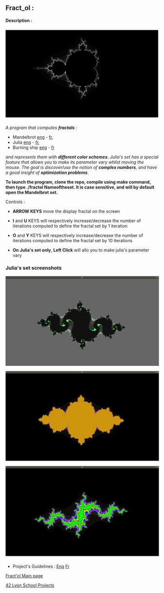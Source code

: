 ## Fract_ol :

<h4> Description : 
  
###
  
  ![Mandelbrot](https://github.com/Cerveaulent/42_Lyon_School_Projects/blob/master/screenshots/Screenshot%20from%202020-05-17%2018-04-20.png)
  
  *A program that computes **fractals** :*
  * Mandelbrot [eng](https://en.wikipedia.org/wiki/Mandelbrot_set) - [fr](https://fr.wikipedia.org/wiki/Ensemble_de_Mandelbrot), 
  * Julia [eng](https://en.wikipedia.org/wiki/Julia_set) - [fr](https://fr.wikipedia.org/wiki/Ensemble_de_Julia), 
  * Burning ship [eng](https://en.wikipedia.org/wiki/Burning_Ship_fractal) - [fr](https://fr.wikipedia.org/wiki/Fractale_burning_ship)
   
  *and represents them with **different color schemes**. Julia's set has a special feature that allows you to make its parameter vary whilst moving the mouse. The goal is discover/use the notion of **complex numbers**, and have a good insight of **optimization problems**.*
  
  **To launch the program, clone the repo, compile using make command, then type ./fractol Nameoftheset. It is case sensitive, and will by default open the Mandelbrot set.**
  
  Controls : 
  
- **ARROW KEYS** move the display fractal on the screen
               
- **I** and **U** KEYS will respectively increase/decrease the number of iterations computed to define the fractal set by 1 iteration
               
- **O** and **Y** KEYS will respectively increase/decrease the number of iterations computed to define the fractal set by 10 iterations
               
- **On Julia's set only**, **Left Click** will allo you to make julia's parameter vary 

### Julia's set screenshots
 
 ![JULIA1](https://github.com/Cerveaulent/fractol/blob/master/Screenshot%20from%202020-05-17%2018-06-05.png)
 
 ![JULIA2](https://github.com/Cerveaulent/fractol/blob/master/Screenshot%20from%202020-10-14%2010-04-31.png)
  
 ![JULIA3](https://github.com/Cerveaulent/fractol/blob/master/Screenshot%20from%202020-10-14%2010-07-38.png)
 
###

* Project's Guidelines :  [Eng](https://github.com/Cerveaulent/fractol/blob/5871f028836db33dcde22ae43c82c7fd649b4307/subjects/fract_ol.en.pdf)   [Fr](https://github.com/Cerveaulent/fractol/blob/5871f028836db33dcde22ae43c82c7fd649b4307/subjects/fract_ol.fr.pdf)

[Fract'ol Main page](https://github.com/Cerveaulent/fractol)

[42 Lyon School Projects](https://github.com/Cerveaulent/42_Lyon_School_Projects/blob/master/README.md)
